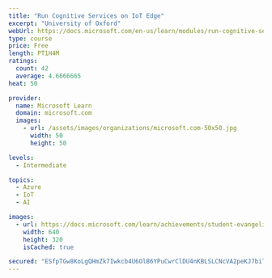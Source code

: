 ```yaml
---
title: "Run Cognitive Services on IoT Edge"
excerpt: "University of Oxford"
webUrl: https://docs.microsoft.com/en-us/learn/modules/run-cognitive-services-iot-edge/
type: course
price: Free
length: PT1H4M
ratings:
  count: 42
  average: 4.6666665
heat: 50

provider:
  name: Microsoft Learn
  domain: microsoft.com
  images:
    - url: /assets/images/organizations/microsoft.com-50x50.jpg
      width: 50
      height: 50

levels:
  - Intermediate

topics:
  - Azure
  - IoT
  - AI

images:
  - url: https://docs.microsoft.com/learn/achievements/student-evangelism/run-cognitive-services-on-iot-edge-social.png
    width: 640
    height: 320
    isCached: true

secured: "ESfpTGw8KoLgQHmZk7Iwkcb4U6OlB6YPuCwrClDU4nKBLSLCNcVA2peKJ7biTsDpjKaSs+DWXJrarC4EMaiyZLIV1xweb2B61bDO43KbDpncjUoKO33WrF+owt7ArRRhBAmMPGPoNvf2zLh9QnUGNNZkJwDq+ECzymuJ3t34xcj730ghDbiiVoVRLzH+Pmswv5eehmiBQm02pTiWyyLszL+9cJtzgB2XNVpA/ZVL1lwiuIdAiu+Y5Gq8zP7ErbpL32jtyVAJpL4MD+8SXNA5KIm/vNUiTJTY5e4a5E9UYnrllBEfdm51NUvN+DOHcBw/gY7uH8UBISQpRP6tRVqJzy2t7P9sgqQAp4FBsXZ0Xca3gvN3onO5ZMGr3Z9ORTMdQ/BXDpb1tbup2g2LXh1z8QNuiVDaoGSjpBFeouwSljU=;R1RUh8147m3/yaylTQB8+g=="
---
```


